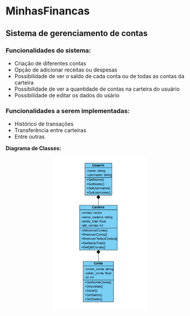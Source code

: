 # MinhasFinancas

## Sistema de gerenciamento de contas

### Funcionalidades do sistema:
- Criação de diferentes contas
- Opção de adicionar receitas ou despesas
- Possibilidade de ver o saldo de cada conta ou de todas as contas da carteira
- Possibilidade de ver a quantidade de contas na carteira do usuário
- Possibilidade de editar os dados do usário

### Funcionalidades a serem implementadas:
- Histórico de transações
- Transferência entre carteiras
- Entre outras

**Diagrama de Classes:**

<p align="center">
  <img src="./MinhasFinancas.png" width="250px" />
</p>

